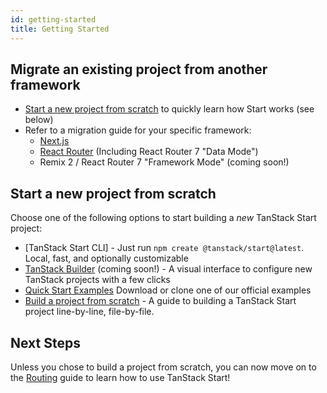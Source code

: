 ```yaml
---
id: getting-started
title: Getting Started
---
```


## Migrate an existing project from another framework

- [Start a new project from scratch](#start-a-new-project-from-scratch) to quickly learn how Start works (see below)
- Refer to a migration guide for your specific framework:
  - [Next.js](../migrate-from-next-js)
  - [React Router](../migrate-from-react-router) (Including React Router 7 "Data Mode")
  - Remix 2 / React Router 7 "Framework Mode" (coming soon!)

## Start a new project from scratch

Choose one of the following options to start building a _new_ TanStack Start project:

- [TanStack Start CLI] - Just run `npm create @tanstack/start@latest`. Local, fast, and optionally customizable
- [TanStack Builder](#) (coming soon!) - A visual interface to configure new TanStack projects with a few clicks
- [Quick Start Examples](../quick-start) Download or clone one of our official examples
- [Build a project from scratch](../build-from-scratch) - A guide to building a TanStack Start project line-by-line, file-by-file.

## Next Steps

Unless you chose to build a project from scratch, you can now move on to the [Routing](../routing) guide to learn how to use TanStack Start!

